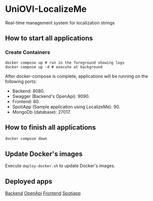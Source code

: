 # UniOVI-LocalizeMe

Real-time management system for localization strings

## How to start all applications

### Create Containers

```shell
docker compose up # run in the foreground showing logs
docker compose up -d # execute at background
```

After docker-compose is complete, applications will be running on the following ports:

- Backend: 8080.
- Swagger (Backend's OpenApi): 9090.
- Frontend: 80.
- SpotiApp (Sample application using LocalizeMe): 90.
- MongoDb (database): 27017.

## How to finish all applications

```shell
docker compose down
```

## Update Docker's images

Execute `deploy-docker.sh` to update Docker's images.

## Deployed apps

[Backend](https://localize-me-uniovi.herokuapp.com)
[OpenApi](https://localize-me-open-api.herokuapp.com)
[Frontend](https://uniovi-localize-me.web.app)
[Spotiapp](https://uniovi-localize-me-spotiapp.web.app)

